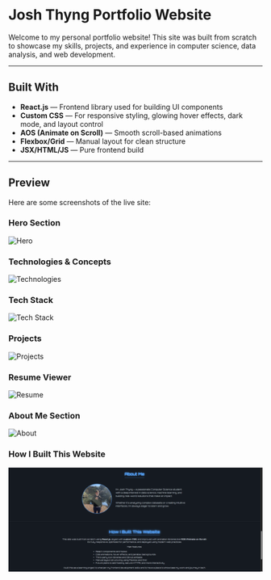 # Josh Thyng Portfolio Website

Welcome to my personal portfolio website! This site was built from scratch to showcase my skills, projects, and experience in computer science, data analysis, and web development.

---

## Built With

- **React.js** — Frontend library used for building UI components  
- **Custom CSS** — For responsive styling, glowing hover effects, dark mode, and layout control  
- **AOS (Animate on Scroll)** — Smooth scroll-based animations  
- **Flexbox/Grid** — Manual layout for clean structure  
- **JSX/HTML/JS** — Pure frontend build

---

## Preview

Here are some screenshots of the live site:

### Hero Section  
![Hero](./website_1.PNG)

### Technologies & Concepts  
![Technologies](./website_2.png)

### Tech Stack  
![Tech Stack](./website_3.png)

### Projects  
![Projects](./website_4.PNG)

### Resume Viewer  
![Resume](./website_5.png)

### About Me Section  
![About](./website_6.png)

### How I Built This Website  
![How It Works](./website_example_pictures//website_7.png)